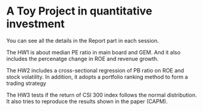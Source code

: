 # A Toy Project in quantitative investment
You can see all the details in the Report part in each session.

The HW1 is about median PE ratio in main board and GEM.
And it also includes the percenatge change in ROE and revenue growth. 

The HW2 includes a cross-sectional regression of PB ratio on ROE and stock volatility.
In addition, it adopts a portfolio ranking method to form a trading strategy

The HW3 tests if the return of CSI 300 index follows the normal distribution.
It also tries to reproduce the results shown in the paper (CAPM).
